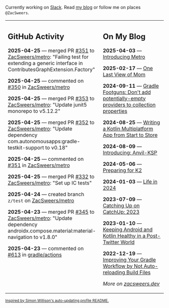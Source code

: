 Currently working on [Slack](https://slack.com/). Read [my blog](https://zacsweers.dev/) or follow me on places `@ZacSweers`.

<table><tr><td valign="top" width="60%">

## GitHub Activity
<!-- githubActivity starts -->
**2025-04-25** — merged PR [#351](https://github.com/ZacSweers/metro/pull/351) to [ZacSweers/metro](https://github.com/ZacSweers/metro): "Failing test for extending a generic interface in ContributesGraphExtension.Factory"

**2025-04-25** — commented on [#350](https://github.com/ZacSweers/metro/pull/350#issuecomment-2829364247) in [ZacSweers/metro](https://github.com/ZacSweers/metro)

**2025-04-25** — merged PR [#353](https://github.com/ZacSweers/metro/pull/353) to [ZacSweers/metro](https://github.com/ZacSweers/metro): "Update junit5 monorepo to v5.12.2"

**2025-04-25** — merged PR [#352](https://github.com/ZacSweers/metro/pull/352) to [ZacSweers/metro](https://github.com/ZacSweers/metro): "Update dependency com.autonomousapps:gradle-testkit-support to v0.18"

**2025-04-25** — commented on [#351](https://github.com/ZacSweers/metro/pull/351#issuecomment-2829346655) in [ZacSweers/metro](https://github.com/ZacSweers/metro)

**2025-04-25** — merged PR [#332](https://github.com/ZacSweers/metro/pull/332) to [ZacSweers/metro](https://github.com/ZacSweers/metro): "Set up IC tests"

**2025-04-24** — created branch `z/test` on [ZacSweers/metro](https://github.com/ZacSweers/metro)

**2025-04-23** — merged PR [#345](https://github.com/ZacSweers/metro/pull/345) to [ZacSweers/metro](https://github.com/ZacSweers/metro): "Update dependency androidx.compose.material:material-navigation to v1.8.0"

**2025-04-23** — commented on [#613](https://github.com/gradle/actions/issues/613#issuecomment-2825033502) in [gradle/actions](https://github.com/gradle/actions)
<!-- githubActivity ends -->
</td><td valign="top" width="40%">

## On My Blog
<!-- blog starts -->
**2025-04-03** — [Introducing Metro](https://www.zacsweers.dev/introducing-metro/)

**2025-02-17** — [One Last View of Mom](https://www.zacsweers.dev/one-last-view-of-mom/)

**2024-09-11** — [Gradle Footguns: Don't add potentially-empty providers to collection properties](https://www.zacsweers.dev/gradle-footgun-adding-empty-providers-to-collection-properties/)

**2024-08-25** — [Writing a Kotlin Multiplatform App from Start to Store](https://www.zacsweers.dev/writing-a-kotlin-multiplatform-app-from-start-to-store/)

**2024-08-09** — [Introducing: Anvil-KSP](https://www.zacsweers.dev/introducing-anvil-ksp/)

**2024-05-06** — [Preparing for K2](https://www.zacsweers.dev/preparing-for-k2/)

**2024-01-03** — [Life in 2024](https://www.zacsweers.dev/life-in-2024/)

**2023-07-09** — [Catching Up on CatchUp: 2023](https://www.zacsweers.dev/catching-up-on-catchup-2023/)

**2023-01-10** — [Keeping Android and Kotlin Healthy in a Post-Twitter World](https://www.zacsweers.dev/keeping-android-healthy/)

**2022-12-19** — [Improving Your Gradle Workflow by Not Auto-reloading Build Files](https://www.zacsweers.dev/improving-your-workflow-by-not-auto-reloading-build-files/)
<!-- blog ends -->
_More on [zacsweers.dev](https://zacsweers.dev/)_
</td></tr></table>

<sub><a href="https://simonwillison.net/2020/Jul/10/self-updating-profile-readme/">Inspired by Simon Willison's auto-updating profile README.</a></sub>